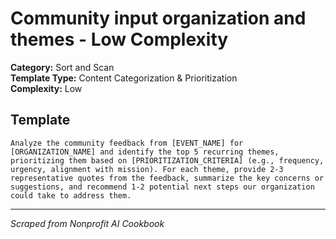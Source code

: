 # Community input organization and themes - Low Complexity

**Category:** Sort and Scan  
**Template Type:** Content Categorization & Prioritization  
**Complexity:** Low

## Template

```
Analyze the community feedback from [EVENT_NAME] for [ORGANIZATION_NAME] and identify the top 5 recurring themes, prioritizing them based on [PRIORITIZATION_CRITERIA] (e.g., frequency, urgency, alignment with mission). For each theme, provide 2-3 representative quotes from the feedback, summarize the key concerns or suggestions, and recommend 1-2 potential next steps our organization could take to address them.
```

---
*Scraped from Nonprofit AI Cookbook*

